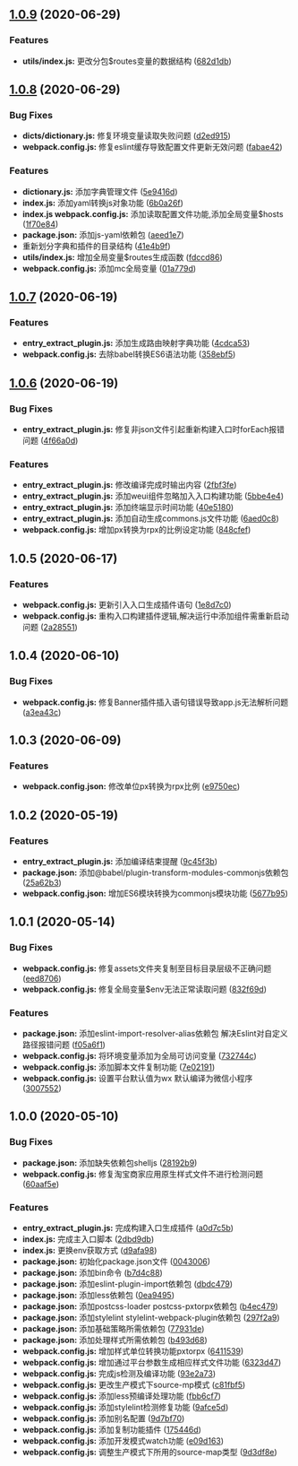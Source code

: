## [1.0.9](https://github.com/Oc-master/webpack-build-miniprogram/compare/v1.0.7...v1.0.9) (2020-06-29)


### Features

* **utils/index.js:** 更改分包$routes变量的数据结构 ([682d1db](https://github.com/Oc-master/webpack-build-miniprogram/commit/682d1db8f7201cc07925c4e2d514082a50a51c15))



## [1.0.8](https://github.com/Oc-master/webpack-build-miniprogram/compare/v1.0.7...v1.0.8) (2020-06-29)


### Bug Fixes

* **dicts/dictionary.js:** 修复环境变量读取失败问题 ([d2ed915](https://github.com/Oc-master/webpack-build-miniprogram/commit/d2ed915cb251087936d92b484522f9c71d7f816d))
* **webpack.config.js:** 修复eslint缓存导致配置文件更新无效问题 ([fabae42](https://github.com/Oc-master/webpack-build-miniprogram/commit/fabae4293bfed9e27454e732e5fbc1d00a6c368a))


### Features

* **dictionary.js:** 添加字典管理文件 ([5e9416d](https://github.com/Oc-master/webpack-build-miniprogram/commit/5e9416d5f2ec98860bf8064fb1a0606ce1aa465c))
* **index.js:** 添加yaml转换js对象功能 ([6b0a26f](https://github.com/Oc-master/webpack-build-miniprogram/commit/6b0a26fb83e08e7e7ca5c66ca9056f327883d600))
* **index.js webpack.config.js:** 添加读取配置文件功能,添加全局变量$hosts ([1f70e84](https://github.com/Oc-master/webpack-build-miniprogram/commit/1f70e84cd497e5f0c8f7881e7e23f1dc677c013c))
* **package.json:** 添加js-yaml依赖包 ([aeed1e7](https://github.com/Oc-master/webpack-build-miniprogram/commit/aeed1e7a2beae1bc3e12df9cf9ad9ca36b50ed61))
* 重新划分字典和插件的目录结构 ([41e4b9f](https://github.com/Oc-master/webpack-build-miniprogram/commit/41e4b9f87831be4af527be796ed5bf3e4b8243b9))
* **utils/index.js:** 增加全局变量$routes生成函数 ([fdccd86](https://github.com/Oc-master/webpack-build-miniprogram/commit/fdccd8692bf9c09612ae1cc947f9c012cb1c04b9))
* **webpack.config.js:** 添加mc全局变量 ([01a779d](https://github.com/Oc-master/webpack-build-miniprogram/commit/01a779d98c79254eb3787fac8720ff75b87bef0b))



## [1.0.7](https://github.com/Oc-master/webpack-build-miniprogram/compare/v1.0.5...v1.0.7) (2020-06-19)


### Features

* **entry_extract_plugin.js:** 添加生成路由映射字典功能 ([4cdca53](https://github.com/Oc-master/webpack-build-miniprogram/commit/4cdca534a3db276630fe00ce3b4ae808a86d1518))
* **webpack.config.js:** 去除babel转换ES6语法功能 ([358ebf5](https://github.com/Oc-master/webpack-build-miniprogram/commit/358ebf52e9ddae13eae13cadc1ae623a6c6661f6))



## [1.0.6](https://github.com/Oc-master/webpack-build-miniprogram/compare/v1.0.5...v1.0.6) (2020-06-19)


### Bug Fixes

* **entry_extract_plugin.js:** 修复非json文件引起重新构建入口时forEach报错问题 ([4f66a0d](https://github.com/Oc-master/webpack-build-miniprogram/commit/4f66a0d7208ae7866ec8a020cb7bab1ea099696b))


### Features

* **entry_extract_plugin.js:** 修改编译完成时输出内容 ([2fbf3fe](https://github.com/Oc-master/webpack-build-miniprogram/commit/2fbf3fefe2bda414acc856b7fb252c6a6ca8c972))
* **entry_extract_plugin.js:** 添加weui组件忽略加入入口构建功能 ([5bbe4e4](https://github.com/Oc-master/webpack-build-miniprogram/commit/5bbe4e4d37085d95ceb24c8007fa01ba83f94f34))
* **entry_extract_plugin.js:** 添加终端显示时间功能 ([40e5180](https://github.com/Oc-master/webpack-build-miniprogram/commit/40e518034c5ff5ea7941931a93f59dc894b414e0))
* **entry_extract_plugin.js:** 添加自动生成commons.js文件功能 ([6aed0c8](https://github.com/Oc-master/webpack-build-miniprogram/commit/6aed0c8af624d9841acfc0de02f0fb213632f140))
* **webpack.config.js:** 增加px转换为rpx的比例设定功能 ([848cfef](https://github.com/Oc-master/webpack-build-miniprogram/commit/848cfef902c3aefec16cb1e2a9773d1b2af652b4))



## 1.0.5 (2020-06-17)


### Features

* **webpack.config.js:** 更新引入入口生成插件语句 ([1e8d7c0](https://github.com/Oc-master/webpack-build-miniprogram/commit/1e8d7c0ca2a8b62da2139edbdba5e4dc7f3f983a))
* **webpack.config.js:** 重构入口构建插件逻辑,解决运行中添加组件需重新启动问题 ([2a28551](https://github.com/Oc-master/webpack-build-miniprogram/commit/2a28551371bb8e17b94cd71080db80f70a734451))



## 1.0.4 (2020-06-10)


### Bug Fixes

* **webpack.config.js:** 修复Banner插件插入语句错误导致app.js无法解析问题 ([a3ea43c](https://github.com/Oc-master/webpack-build-miniprogram/commit/a3ea43c8816e2a32f60c7b8f4746ae744b206f79))



## 1.0.3 (2020-06-09)


### Features

* **webpack.config.json:** 修改单位px转换为rpx比例 ([e9750ec](https://github.com/Oc-master/webpack-build-miniprogram/commit/e9750ecfe2dd2293cf6ab82d3e1a8480e9ecae5e))



## 1.0.2 (2020-05-19)


### Features

* **entry_extract_plugin.js:** 添加编译结束提醒 ([9c45f3b](https://github.com/Oc-master/webpack-build-miniprogram/commit/9c45f3b40140e175c9e1fe892a02c320091420d0))
* **package.json:** 添加@babel/plugin-transform-modules-commonjs依赖包 ([25a62b3](https://github.com/Oc-master/webpack-build-miniprogram/commit/25a62b37670dd7164c2812d04f133a241a5e8d09))
* **webpack.config.json:** 增加ES6模块转换为commonjs模块功能 ([5677b95](https://github.com/Oc-master/webpack-build-miniprogram/commit/5677b951109714693a656b2ea569d4b42d98db5b))



## 1.0.1 (2020-05-14)


### Bug Fixes

* **webpack.config.js:** 修复assets文件夹复制至目标目录层级不正确问题 ([eed8706](https://github.com/Oc-master/webpack-build-miniprogram/commit/eed8706b1926e84967883359449eab7d248f80fe))
* **webpack.config.js:** 修复全局变量$env无法正常读取问题 ([832f69d](https://github.com/Oc-master/webpack-build-miniprogram/commit/832f69dcad3d450affcf26c1281d767f7e96882f))


### Features

* **package.json:** 添加eslint-import-resolver-alias依赖包 解决Eslint对自定义路径报错问题 ([f05a6f1](https://github.com/Oc-master/webpack-build-miniprogram/commit/f05a6f13ca1aa2a19c1ede4b0039030ce69d97c2))
* **webpack.config.js:** 将环境变量添加为全局可访问变量 ([732744c](https://github.com/Oc-master/webpack-build-miniprogram/commit/732744c2e3e75fdd45604b9613d9808ee496109e))
* **webpack.config.js:** 添加脚本文件复制功能 ([7e02191](https://github.com/Oc-master/webpack-build-miniprogram/commit/7e0219135b6ad718e1dc54f49967f02cbc0224df))
* **webpack.config.js:** 设置平台默认值为wx 默认编译为微信小程序 ([3007552](https://github.com/Oc-master/webpack-build-miniprogram/commit/30075520d80b1fb208a9d6e48d1c0bdcb00119b4))



## 1.0.0 (2020-05-10)


### Bug Fixes

* **package.json:** 添加缺失依赖包shelljs ([28192b9](https://github.com/Oc-master/webpack-build-miniprogram/commit/28192b938156a267c506dacd0a4ea8ce0535a58d))
* **webpack.config.js:** 修复淘宝商家应用原生样式文件不进行检测问题 ([60aaf5e](https://github.com/Oc-master/webpack-build-miniprogram/commit/60aaf5e168ad778128072f3973728abe09c675ab))


### Features

* **entry_extract_plugin.js:** 完成构建入口生成插件 ([a0d7c5b](https://github.com/Oc-master/webpack-build-miniprogram/commit/a0d7c5b1ae9b56e1e6d6b74476dcf1202cf28c8a))
* **index.js:** 完成主入口脚本 ([2dbd9db](https://github.com/Oc-master/webpack-build-miniprogram/commit/2dbd9db2666adb17099e546f76ff7bfe546117b9))
* **index.js:** 更换env获取方式 ([d9afa98](https://github.com/Oc-master/webpack-build-miniprogram/commit/d9afa98bda15ae76dd4bb0905584c8b776e50fec))
* **package.json:** 初始化package.json文件 ([0043006](https://github.com/Oc-master/webpack-build-miniprogram/commit/0043006f1185a6d670270e2ae02553c872313dc5))
* **package.json:** 添加bin命令 ([b7d4c88](https://github.com/Oc-master/webpack-build-miniprogram/commit/b7d4c88e4e325719cc469e00fe08aec738ebade1))
* **package.json:** 添加eslint-plugin-import依赖包 ([dbdc479](https://github.com/Oc-master/webpack-build-miniprogram/commit/dbdc479db21917913dacb79a03ae1caeeb57eaea))
* **package.json:** 添加less依赖包 ([0ea9495](https://github.com/Oc-master/webpack-build-miniprogram/commit/0ea949502440f205497448f9c70206dac2dbf0f1))
* **package.json:** 添加postcss-loader postcss-pxtorpx依赖包 ([b4ec479](https://github.com/Oc-master/webpack-build-miniprogram/commit/b4ec479bffc05925614784285e3a6f55c2527b43))
* **package.json:** 添加stylelint stylelint-webpack-plugin依赖包 ([297f2a9](https://github.com/Oc-master/webpack-build-miniprogram/commit/297f2a97cecfa100c917cf43f148f71c21143330))
* **package.json:** 添加基础策略所需依赖包 ([77931de](https://github.com/Oc-master/webpack-build-miniprogram/commit/77931de08443553a8af50416628860919eb53de3))
* **package.json:** 添加处理样式所需依赖包 ([b493d68](https://github.com/Oc-master/webpack-build-miniprogram/commit/b493d684fe09b541f90144357c635bab865ab53a))
* **webpack.config.js:** 增加样式单位转换功能pxtorpx ([6411539](https://github.com/Oc-master/webpack-build-miniprogram/commit/641153959c62078aefe6a598ba0fee68eb2c2994))
* **webpack.config.js:** 增加通过平台参数生成相应样式文件功能 ([6323d47](https://github.com/Oc-master/webpack-build-miniprogram/commit/6323d474bfff5f3d1fb616ac0a181b028678711f))
* **webpack.config.js:** 完成js检测及编译功能 ([93e2a73](https://github.com/Oc-master/webpack-build-miniprogram/commit/93e2a737bcfbfaf00f76f1b069a0259d1315dcba))
* **webpack.config.js:** 更改生产模式下source-mp模式 ([c81fbf5](https://github.com/Oc-master/webpack-build-miniprogram/commit/c81fbf5d55c92dbe481d0a206447a9ff39917799))
* **webpack.config.js:** 添加less预编译处理功能 ([fbb6cf7](https://github.com/Oc-master/webpack-build-miniprogram/commit/fbb6cf7a7d049ded96df359863c0fcbb1392030f))
* **webpack.config.js:** 添加stylelint检测修复功能 ([9afce5d](https://github.com/Oc-master/webpack-build-miniprogram/commit/9afce5d8441d5767ffb7a7873d5301223c767c39))
* **webpack.config.js:** 添加别名配置 ([9d7bf70](https://github.com/Oc-master/webpack-build-miniprogram/commit/9d7bf704604102837b5e328d9621955a5891f865))
* **webpack.config.js:** 添加复制功能插件 ([175446d](https://github.com/Oc-master/webpack-build-miniprogram/commit/175446d10b9da42b4d6508a4959c3809e9dd61f9))
* **webpack.config.js:** 添加开发模式watch功能 ([e09d163](https://github.com/Oc-master/webpack-build-miniprogram/commit/e09d1632992f839c163b440526821252cd20f4e0))
* **webpack.config.js:** 调整生产模式下所用的source-map类型 ([9d3df8e](https://github.com/Oc-master/webpack-build-miniprogram/commit/9d3df8ebf9950d0e1eff8f3808298de88f16809b))
